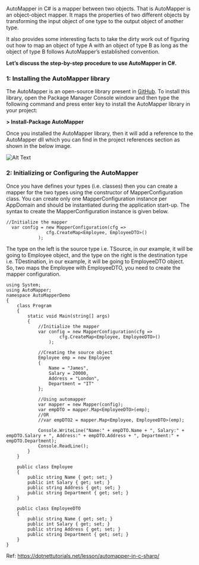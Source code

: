 AutoMapper in C# is a mapper between two objects. That is AutoMapper is an object-object mapper. It maps the properties of two different objects by transforming the input object of one type to the output object of another type.

It also provides some interesting facts to take the dirty work out of figuring out how to map an object of type A with an object of type B as long as the object of type B follows AutoMapper’s established convention.

**Let’s discuss the step-by-step procedure to use AutoMapper in C#.**

### 1: Installing the AutoMapper library

The AutoMapper is an open-source library present in [GitHub](https://github.com/AutoMapper). To install this library, open the Package Manager Console window and then type the following command and press enter key to install the AutoMapper library in your project:

**> Install-Package AutoMapper**

Once you installed the AutoMapper library, then it will add a reference to the AutoMapper dll which you can find in the project references section as shown in the below image.

![Alt Text](https://dev-to-uploads.s3.amazonaws.com/uploads/articles/2zhwtgwy9r6s4dk2punm.png)

### 2: Initializing or Configuring the AutoMapper

Once you have defines your types (i.e. classes) then you can create a mapper for the two types using the constructor of MapperConfiguration class. You can create only one MapperConfiguration instance per AppDomain and should be instantiated during the application start-up. The syntax to create the MapperConfiguration instance is given below.
```
//Initialize the mapper
  var config = new MapperConfiguration(cfg =>
               cfg.CreateMap<Employee, EmployeeDTO>()
            );
```
The type on the left is the source type i.e. TSource, in our example, it will be going to Employee object, and the type on the right is the destination type i.e. TDestination, in our example, it will be going to EmployeeDTO object. So, two maps the Employee with EmployeeDTO, you need to create the mapper configuration.

```
using System;
using AutoMapper;
namespace AutoMapperDemo
{
    class Program
    {
        static void Main(string[] args)
        {
            //Initialize the mapper
            var config = new MapperConfiguration(cfg =>
                    cfg.CreateMap<Employee, EmployeeDTO>()
                );

            //Creating the source object
            Employee emp = new Employee
            {
                Name = "James",
                Salary = 20000,
                Address = "London",
                Department = "IT"
            };

            //Using automapper
            var mapper = new Mapper(config);
            var empDTO = mapper.Map<EmployeeDTO>(emp);
            //OR
            //var empDTO2 = mapper.Map<Employee, EmployeeDTO>(emp);

            Console.WriteLine("Name:" + empDTO.Name + ", Salary:" + empDTO.Salary + ", Address:" + empDTO.Address + ", Department:" + empDTO.Department);
            Console.ReadLine();
        }
    }
    
    public class Employee
    {
        public string Name { get; set; }
        public int Salary { get; set; }
        public string Address { get; set; }
        public string Department { get; set; }
    }

    public class EmployeeDTO
    {
        public string Name { get; set; }
        public int Salary { get; set; }
        public string Address { get; set; }
        public string Department { get; set; }
    }
}
```

Ref: https://dotnettutorials.net/lesson/automapper-in-c-sharp/

